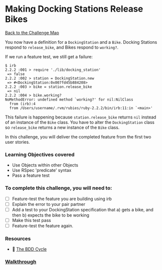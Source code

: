 # Making Docking Stations Release Bikes

[Back to the Challenge Map](0_challenge_map.md)

You now have a definition for a `DockingStation` and a `Bike`. Docking Stations respond to `release_bike`, and Bikes respond to `working?`.

If we run a feature test, we still get a failure:

```
$ irb
2.2.2 :001 > require './lib/docking_station'
 => false
2.2.2 :002 > station = DockingStation.new
 => #<DockingStation:0x007fd45b884208>
2.2.2 :003 > bike = station.release_bike
 => nil
2.2.2 :004 > bike.working?
NoMethodError: undefined method `working?' for nil:NilClass
  from (irb):4
  from /Users/username/.rvm/rubies/ruby-2.2.2/bin/irb:11:in `<main>'
```

This failure is happening because `station.release_bike` returns `nil` instead of an instance of the `Bike` class. You have to alter the `DockingStation` class so `release_bike` returns a new instance of the `Bike` class.

In this challenge, you will deliver the completed feature from the first two user stories.

### Learning Objectives covered
- Use Objects within other Objects
- Use RSpec 'predicate' syntax
- Pass a feature test

### To complete this challenge, you will need to:

- [ ] Feature-test the feature you are building using irb
- [ ] Explain the error to your pair partner
- [ ] Add a test to your DockingStation specification that a) gets a bike, and then b) expects the bike to be working
- [ ] Make this test pass
- [ ] Feature-test the feature again.

### Resources
- :pill: [The BDD Cycle](https://github.com/makersacademy/course/blob/master/pills/bdd_cycle.md)


### [Walkthrough](walkthroughs/10.md)